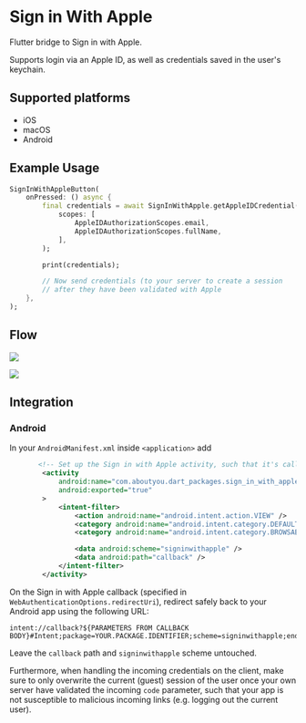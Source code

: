 # Sign in With Apple

Flutter bridge to Sign in with Apple.

Supports login via an Apple ID, as well as credentials saved in the user's keychain.

## Supported platforms

- iOS
- macOS
- Android

## Example Usage

```dart
SignInWithAppleButton(
    onPressed: () async {
        final credentials = await SignInWithApple.getAppleIDCredential(
            scopes: [
                AppleIDAuthorizationScopes.email,
                AppleIDAuthorizationScopes.fullName,
            ],
        );

        print(credentials);

        // Now send credentials (to your server to create a session
        // after they have been validated with Apple
    },
);
```

## Flow

![](https://raw.githubusercontent.com/aboutyou/dart_packages/be222ddd96233574f46b7ac512ec1e0735a9362d/assets/sign_in_with_apple/screenshots/1.png)

![](https://raw.githubusercontent.com/aboutyou/dart_packages/be222ddd96233574f46b7ac512ec1e0735a9362d/assets/sign_in_with_apple/screenshots/2.png)

## Integration

### Android

In your `AndroidManifest.xml` inside `<application>` add

```xml
       <!-- Set up the Sign in with Apple activity, such that it's callable from the browser-redirect -->
        <activity
            android:name="com.aboutyou.dart_packages.sign_in_with_apple.SignInWithAppleCallback"
            android:exported="true"
        >
            <intent-filter>
                <action android:name="android.intent.action.VIEW" />
                <category android:name="android.intent.category.DEFAULT" />
                <category android:name="android.intent.category.BROWSABLE" />

                <data android:scheme="signinwithapple" />
                <data android:path="callback" />
            </intent-filter>
        </activity>
```

On the Sign in with Apple callback (specified in `WebAuthenticationOptions.redirectUri`), redirect safely back to your Android app using the following URL:

```
intent://callback?${PARAMETERS FROM CALLBACK BODY}#Intent;package=YOUR.PACKAGE.IDENTIFIER;scheme=signinwithapple;end
```

Leave the `callback` path and `signinwithapple` scheme untouched.

Furthermore, when handling the incoming credentials on the client, make sure to only overwrite the current (guest) session of the user once your own server have validated the incoming `code` parameter, such that your app is not susceptible to malicious incoming links (e.g. logging out the current user).
